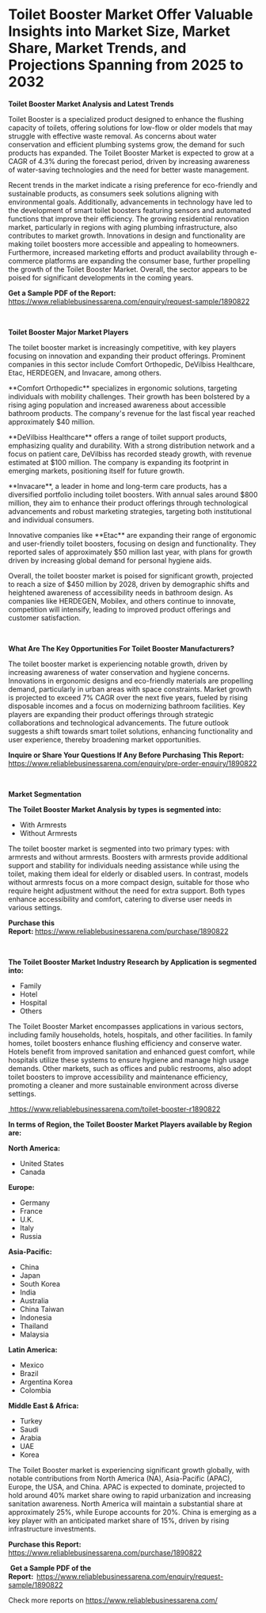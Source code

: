 <p><h1>Toilet Booster Market Offer Valuable Insights into Market Size, Market Share, Market Trends, and Projections Spanning from 2025 to 2032</h1></p><p><strong>Toilet Booster Market Analysis and Latest Trends</strong></p>
<p><p>Toilet Booster is a specialized product designed to enhance the flushing capacity of toilets, offering solutions for low-flow or older models that may struggle with effective waste removal. As concerns about water conservation and efficient plumbing systems grow, the demand for such products has expanded. The Toilet Booster Market is expected to grow at a CAGR of 4.3% during the forecast period, driven by increasing awareness of water-saving technologies and the need for better waste management.</p><p>Recent trends in the market indicate a rising preference for eco-friendly and sustainable products, as consumers seek solutions aligning with environmental goals. Additionally, advancements in technology have led to the development of smart toilet boosters featuring sensors and automated functions that improve their efficiency. The growing residential renovation market, particularly in regions with aging plumbing infrastructure, also contributes to market growth. Innovations in design and functionality are making toilet boosters more accessible and appealing to homeowners. Furthermore, increased marketing efforts and product availability through e-commerce platforms are expanding the consumer base, further propelling the growth of the Toilet Booster Market. Overall, the sector appears to be poised for significant developments in the coming years.</p></p>
<p><strong>Get a Sample PDF of the Report:&nbsp;</strong> <a href="https://www.reliablebusinessarena.com/enquiry/request-sample/1890822?utm_campaign=3498&utm_medium=2&utm_source=Github&utm_content=ia&utm_term=05042025&utm_id=toilet-booster">https://www.reliablebusinessarena.com/enquiry/request-sample/1890822</a></p>
<p>&nbsp;</p>
<p><strong>Toilet Booster Major Market Players</strong></p>
<p><p>The toilet booster market is increasingly competitive, with key players focusing on innovation and expanding their product offerings. Prominent companies in this sector include Comfort Orthopedic, DeVilbiss Healthcare, Etac, HERDEGEN, and Invacare, among others.</p><p>**Comfort Orthopedic** specializes in ergonomic solutions, targeting individuals with mobility challenges. Their growth has been bolstered by a rising aging population and increased awareness about accessible bathroom products. The company's revenue for the last fiscal year reached approximately $40 million.</p><p>**DeVilbiss Healthcare** offers a range of toilet support products, emphasizing quality and durability. With a strong distribution network and a focus on patient care, DeVilbiss has recorded steady growth, with revenue estimated at $100 million. The company is expanding its footprint in emerging markets, positioning itself for future growth.</p><p>**Invacare**, a leader in home and long-term care products, has a diversified portfolio including toilet boosters. With annual sales around $800 million, they aim to enhance their product offerings through technological advancements and robust marketing strategies, targeting both institutional and individual consumers.</p><p>Innovative companies like **Etac** are expanding their range of ergonomic and user-friendly toilet boosters, focusing on design and functionality. They reported sales of approximately $50 million last year, with plans for growth driven by increasing global demand for personal hygiene aids.</p><p>Overall, the toilet booster market is poised for significant growth, projected to reach a size of $450 million by 2028, driven by demographic shifts and heightened awareness of accessibility needs in bathroom design. As companies like HERDEGEN, Mobilex, and others continue to innovate, competition will intensify, leading to improved product offerings and customer satisfaction.</p></p>
<p>&nbsp;</p>
<p><strong>What Are The Key Opportunities For Toilet Booster Manufacturers?</strong></p>
<p><p>The toilet booster market is experiencing notable growth, driven by increasing awareness of water conservation and hygiene concerns. Innovations in ergonomic designs and eco-friendly materials are propelling demand, particularly in urban areas with space constraints. Market growth is projected to exceed 7% CAGR over the next five years, fueled by rising disposable incomes and a focus on modernizing bathroom facilities. Key players are expanding their product offerings through strategic collaborations and technological advancements. The future outlook suggests a shift towards smart toilet solutions, enhancing functionality and user experience, thereby broadening market opportunities.</p></p>
<p><strong>Inquire or Share Your Questions If Any Before Purchasing This Report:</strong> <a href="https://www.reliablebusinessarena.com/enquiry/pre-order-enquiry/1890822?utm_campaign=3498&utm_medium=2&utm_source=Github&utm_content=ia&utm_term=05042025&utm_id=toilet-booster">https://www.reliablebusinessarena.com/enquiry/pre-order-enquiry/1890822</a></p>
<p>&nbsp;</p>
<p><strong>Market Segmentation</strong></p>
<p><strong>The Toilet Booster Market Analysis by types is segmented into:</strong></p>
<p><ul><li>With Armrests</li><li>Without Armrests</li></ul></p>
<p><p>The toilet booster market is segmented into two primary types: with armrests and without armrests. Boosters with armrests provide additional support and stability for individuals needing assistance while using the toilet, making them ideal for elderly or disabled users. In contrast, models without armrests focus on a more compact design, suitable for those who require height adjustment without the need for extra support. Both types enhance accessibility and comfort, catering to diverse user needs in various settings.</p></p>
<p><strong>Purchase this Report:&nbsp;</strong><a href="https://www.reliablebusinessarena.com/purchase/1890822?utm_campaign=3498&utm_medium=2&utm_source=Github&utm_content=ia&utm_term=05042025&utm_id=toilet-booster">https://www.reliablebusinessarena.com/purchase/1890822</a></p>
<p>&nbsp;</p>
<p><strong>The Toilet Booster Market Industry Research by Application is segmented into:</strong></p>
<p><ul><li>Family</li><li>Hotel</li><li>Hospital</li><li>Others</li></ul></p>
<p><p>The Toilet Booster Market encompasses applications in various sectors, including family households, hotels, hospitals, and other facilities. In family homes, toilet boosters enhance flushing efficiency and conserve water. Hotels benefit from improved sanitation and enhanced guest comfort, while hospitals utilize these systems to ensure hygiene and manage high usage demands. Other markets, such as offices and public restrooms, also adopt toilet boosters to improve accessibility and maintenance efficiency, promoting a cleaner and more sustainable environment across diverse settings.</p></p>
<p><a href="https://www.reliablebusinessarena.com/toilet-booster-r1890822?utm_campaign=3498&utm_medium=2&utm_source=Github&utm_content=ia&utm_term=05042025&utm_id=toilet-booster">&nbsp;https://www.reliablebusinessarena.com/toilet-booster-r1890822</a></p>
<p><strong>In terms of Region, the Toilet Booster Market Players available by Region are:</strong></p>
<p>
    <p> <strong> North America: </strong>
        <ul>
            <li>United States</li>
            <li>Canada</li>
        </ul>
        </p> 
    <p> <strong> Europe: </strong>
        <ul>
            <li>Germany</li>
            <li>France</li>
            <li>U.K.</li>
            <li>Italy</li>
            <li>Russia</li>
        </ul>
        </p> 
    <p> <strong> Asia-Pacific: </strong>
        <ul>
            <li>China</li>
            <li>Japan</li>
            <li>South Korea</li>
            <li>India</li>
            <li>Australia</li>
            <li>China Taiwan</li>
            <li>Indonesia</li>
            <li>Thailand</li>
            <li>Malaysia</li>
        </ul>
        </p> 
    <p> <strong> Latin America: </strong>
        <ul>
            <li>Mexico</li>
            <li>Brazil</li>
            <li>Argentina Korea</li>
            <li>Colombia</li>
        </ul>
        </p> 
    <p> <strong> Middle East & Africa: </strong>
        <ul>
            <li>Turkey</li>
            <li>Saudi</li>
            <li>Arabia</li>
            <li>UAE</li>
            <li>Korea</li>
        </ul>
    </p>
    </p>
<p><p>The Toilet Booster market is experiencing significant growth globally, with notable contributions from North America (NA), Asia-Pacific (APAC), Europe, the USA, and China. APAC is expected to dominate, projected to hold around 40% market share owing to rapid urbanization and increasing sanitation awareness. North America will maintain a substantial share at approximately 25%, while Europe accounts for 20%. China is emerging as a key player with an anticipated market share of 15%, driven by rising infrastructure investments.</p></p>
<p><strong>Purchase this Report: </strong><a href="https://www.reliablebusinessarena.com/purchase/1890822?utm_campaign=3498&utm_medium=2&utm_source=Github&utm_content=ia&utm_term=05042025&utm_id=toilet-booster">https://www.reliablebusinessarena.com/purchase/1890822</a></p>
<p>&nbsp;<strong>Get a Sample PDF of the Report:&nbsp;&nbsp;</strong><a href="https://www.reliablebusinessarena.com/enquiry/request-sample/1890822?utm_campaign=3498&utm_medium=2&utm_source=Github&utm_content=ia&utm_term=05042025&utm_id=toilet-booster">https://www.reliablebusinessarena.com/enquiry/request-sample/1890822</a></p>
<p><strong></strong></p>
<p>Check more reports on <a href="https://www.reliablebusinessarena.com/?utm_campaign=3498&utm_medium=2&utm_source=Github&utm_content=ia&utm_term=05042025&utm_id=toilet-booster">https://www.reliablebusinessarena.com/</a></p>